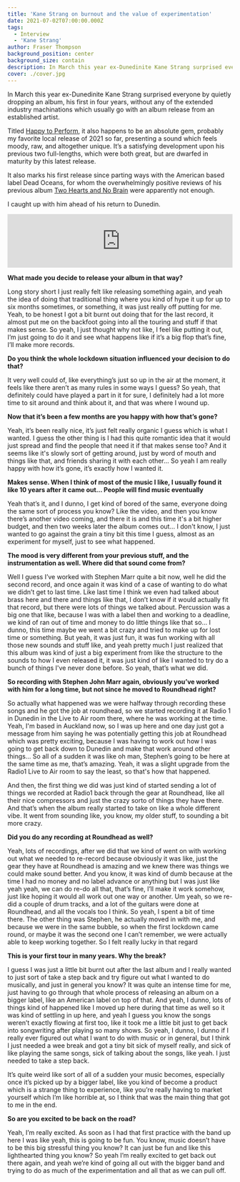 ```yaml
---
title: 'Kane Strang on burnout and the value of experimentation'
date: 2021-07-02T07:00:00.000Z
tags:
  - Interview
  - 'Kane Strang'
author: Fraser Thompson
background_position: center
background_size: contain
description: In March this year ex-Dunedinite Kane Strang surprised everyone by quietly dropping an album, his first in four years, without any of the extended industry machinations which usually go with an album release from an established artist. I caught up with him ahead of his return to Dunedin.
cover: ./cover.jpg
---
```


In March this year ex-Dunedinite Kane Strang surprised everyone by quietly dropping an album, his first in four years, without any of the extended industry machinations which usually go with an album release from an established artist.

Titled [Happy to Perform](https://kanestrang.bandcamp.com/album/happy-to-perform), it also happens to be an absolute gem, probably my favorite local release of 2021 so far, presenting a sound which feels moody, raw, and altogether unique. It’s a satisfying development upon his previous two full-lengths, which were both great, but are dwarfed in maturity by this latest release.

It also marks his first release since parting ways with the American based label Dead Oceans, for whom the overwhelmingly positive reviews of his previous album [Two Hearts and No Brain](https://kanestrang.bandcamp.com/album/two-hearts-and-no-brain) were apparently not enough.

I caught up with him ahead of his return to Dunedin.

<center><iframe style="border: 0; width: 100%; height: 120px;" src="https://bandcamp.com/EmbeddedPlayer/album=582807248/size=large/bgcol=ffffff/linkcol=0687f5/tracklist=false/artwork=small/transparent=true/" seamless><a href="https://kanestrang.bandcamp.com/album/happy-to-perform">Happy to Perform by Kane Strang</a></iframe></center>

**What made you decide to release your album in that way?**

Long story short I just really felt like releasing something again, and yeah the idea of doing that traditional thing where you kind of hype it up for up to six months sometimes, or something, it was just really off putting for me. Yeah, to be honest I got a bit burnt out doing that for the last record, it almost put me on the backfoot going into all the touring and stuff if that makes sense. So yeah, I just thought why not like, I feel like putting it out, I’m just going to do it and see what happens like if it’s a big flop that’s fine, I’ll make more records.

**Do you think the whole lockdown situation influenced your decision to do that?**

It very well could of, like everything’s just so up in the air at the moment, it feels like there aren’t as many rules in some ways I guess? So yeah, that definitely could have played a part in it for sure, I definitely had a lot more time to sit around and think about it, and that was where I wound up.

**Now that it’s been a few months are you happy with how that’s gone?**

Yeah, it’s been really nice, it’s just felt really organic I guess which is what I wanted. I guess the other thing is I had this quite romantic idea that it would just spread and find the people that need it if that makes sense too? And it seems like it's slowly sort of getting around, just by word of mouth and things like that, and friends sharing it with each other… So yeah I am really happy with how it’s gone, it’s exactly how I wanted it.

**Makes sense. When I think of most of the music I like, I usually found it like 10 years after it came out… People will find music eventually**

Yeah that’s it, and I dunno, I get kind of bored of the same, everyone doing the same sort of process you know? Like the video, and then you know there’s another video coming, and there it is and this time it's a bit higher budget, and then two weeks later the album comes out… I don't know, I just wanted to go against the grain a tiny bit this time I guess, almost as an experiment for myself, just to see what happened.

**The mood is very different from your previous stuff, and the instrumentation as well. Where did that sound come from?**

Well I guess I’ve worked with Stephen Marr quite a bit now, well he did the second record, and once again it was kind of a case of wanting to do what we didn’t get to last time. Like last time I think we even had talked about brass here and there and things like that, I don’t know if it would actually fit that record, but there were lots of things we talked about. Percussion was a big one that like, because I was with a label then and working to a deadline, we kind of ran out of time and money to do little things like that so… I dunno, this time maybe we went a bit crazy and tried to make up for lost time or something. But yeah, it was just fun, it was fun working with all those new sounds and stuff like, and yeah pretty much I just realized that this album was kind of just a big experiment from like the structure to the sounds to how I even released it, it was just kind of like I wanted to try do a bunch of things I've never done before. So yeah, that’s what we did.

**So recording with Stephen John Marr again, obviously you’ve worked with him for a long time, but not since he moved to Roundhead right?**

So actually what happened was we were halfway through recording these songs and he got the job at roundhead, so we started recording it at Radio 1 in Dunedin in the Live to Air room there, where he was working at the time. Yeah, I'm based in Auckland now, so I was up here and one day just got a message from him saying he was potentially getting this job at Roundhead which was pretty exciting, because I was having to work out how I was going to get back down to Dunedin and make that work around other things… So all of a sudden it was like oh man, Stephen’s going to be here at the same time as me, that’s amazing. Yeah, it was a slight upgrade from the Radio1 Live to Air room to say the least, so that's how that happened.

And then, the first thing we did was just kind of started sending a lot of things we recorded at Radio1 back through the gear at Roundhead, like all their nice compressors and just the crazy sorto of things they have there. And that’s when the album really started to take on like a whole different vibe. It went from sounding like, you know, my older stuff, to sounding a bit more crazy.

**Did you do any recording at Roundhead as well?**

Yeah, lots of recordings, after we did that we kind of went on with working out what we needed to re-record because obviously it was like, just the gear they have at Roundhead is amazing and we knew there was things we could make sound better. And you know, it was kind of dumb because at the time I had no money and no label advance or anything but I was just like yeah yeah, we can do re-do all that, that’s fine, I’ll make it work somehow, just like hoping it would all work out one way or another. Um yeah, so we re-did a couple of drum tracks, and a lot of the guitars were done at Roundhead, and all the vocals too I think. So yeah, I spent a bit of time there. The other thing was Stephen, he actually moved in with me, and because we were in the same bubble, so when the first lockdown came round, or maybe it was the second one I can’t remember, we were actually able to keep working together. So I felt really lucky in that regard

**This is your first tour in many years. Why the break?**

I guess I was just a little bit burnt out after the last album and I really wanted to just sort of take a step back and try figure out what I wanted to do musically, and just in general you know? It was quite an intense time for me, just having to go through that whole process of releasing an album on a bigger label, like an American label on top of that. And yeah, I dunno, lots of things kind of happened like I moved up here during that time as well so it was kind of settling in up here, and yeah I guess you know the songs weren’t exactly flowing at first too, like it took me a little bit just to get back into songwriting after playing so many shows. So yeah, I dunno, I dunno if I really ever figured out what I want to do with music or in general, but I think I just needed a wee break and got a tiny bit sick of myself really, and sick of like playing the same songs, sick of talking about the songs, like yeah. I just needed to take a step back.

It’s quite weird like sort of all of a sudden your music becomes, especially once it’s picked up by a bigger label, like you kind of become a product which is a strange thing to experience, like you’re really having to market yourself which I’m like horrible at, so I think that was the main thing that got to me in the end.

**So are you excited to be back on the road?**

Yeah, I’m really excited. As soon as I had that first practice with the band up here I was like yeah, this is going to be fun. You know, music doesn’t have to be this big stressful thing you know? It can just be fun and like this lighthearted thing you know? So yeah I’m really excited to get back out there again, and yeah we’re kind of going all out with the bigger band and trying to do as much of the experimentation and all that as we can pull off.
